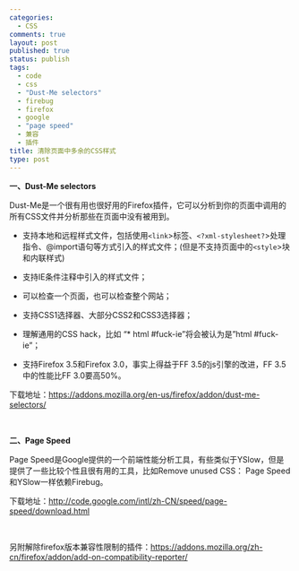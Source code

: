 ```yaml
--- 
categories: 
  - CSS
comments: true
layout: post
published: true
status: publish
tags: 
  - code
  - css
  - "Dust-Me selectors"
  - firebug
  - firefox
  - google
  - "page speed"
  - 兼容
  - 插件
title: 清除页面中多余的CSS样式
type: post
---
```

<strong>一、Dust-Me selectors</strong>

Dust-Me是一个很有用也很好用的Firefox插件，它可以分析到你的页面中调用的所有CSS文件并分析那些在页面中没有被用到。


- 支持本地和远程样式文件，包括使用`<link`>标签、`<?xml-stylesheet?`>处理指令、@import语句等方式引入的样式文件；(但是不支持页面中的`<style`>块和内联样式)

- 支持IE条件注释中引入的样式文件；

- 可以检查一个页面，也可以检查整个网站；

- 支持CSS1选择器、大部分CSS2和CSS3选择器；

- 理解通用的CSS hack，比如 “* html #fuck-ie”将会被认为是”html #fuck-ie”；

- 支持Firefox 3.5和Firefox 3.0，事实上得益于FF 3.5的js引擎的改进，FF 3.5中的性能比FF 3.0要高50%。

下载地址：https://addons.mozilla.org/en-us/firefox/addon/dust-me-selectors/

 

<strong>二、Page Speed</strong>

Page Speed是Google提供的一个前端性能分析工具，有些类似于YSlow，但是提供了一些比较个性且很有用的工具，比如Remove unused CSS：
Page Speed和YSlow一样依赖Firebug。

下载地址：http://code.google.com/intl/zh-CN/speed/page-speed/download.html

 

另附解除firefox版本兼容性限制的插件：https://addons.mozilla.org/zh-cn/firefox/addon/add-on-compatibility-reporter/
